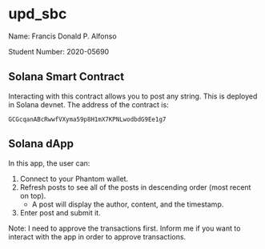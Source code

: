 # upd_sbc

Name: Francis Donald P. Alfonso

Student Number: 2020-05690

## Solana Smart Contract
Interacting with this contract allows you to post any string. This is deployed in Solana devnet. The address of the contract is:

```
GCGcqanABcRwwfVXyma59p8H1mX7KPNLwodbdG9Ee1g7
```

## Solana dApp
In this app, the user can:
1. Connect to your Phantom wallet.
2. Refresh posts to see all of the posts in descending order (most recent on top).
    - A post will display the author, content, and the timestamp.
3. Enter post and submit it.

Note: I need to approve the transactions first. Inform me if you want to interact with the app in order to approve transactions.